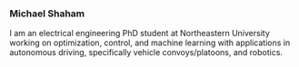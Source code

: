 ### Michael Shaham

I am an electrical engineering PhD student at Northeastern University working on optimization, control, and machine learning with applications in autonomous driving, specifically vehicle convoys/platoons, and robotics.
